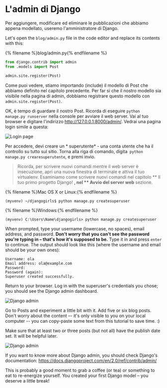# L'admin di Django

Per aggiungere, modificare ed eliminare le pubblicazioni che abbiamo appena modellato, useremo l'amministratore di Django.

Let's open the `blog/admin.py` file in the code editor and replace its contents with this:

{% filename %}blog/admin.py{% endfilename %}

```python
from django.contrib import admin
from .models import Post

admin.site.register(Post)
```

Come puoi vedere, stiamo importando (include) il modello di Post che abbiamo definito nel capitolo precedente. Per far si che il nostro modello sia visibile nella pagina di admin, dobbiamo registrare questo modello con `admin.site.register(Post)`.

OK, è tempo di guardare il nostro Post. Ricorda di eseguire `python manage.py runserver` nella console per avviare il web server. Vai al tuo browser e digitare l'indirizzo http://127.0.0.1:8000/admin/. Vedrai una pagina login simile a questa:

![Login page](images/login_page2.png)

Per accedere, devi creare un * superutente* - una conta utente che ha il controllo su tutto sul sitio. Torna alla riga di comando, digita` python manage.py crearesuperutente`, e premi invio.

> Ricorda, per scrivere nuovi comandi mentre il web server è insecuzione, apri una nuova finestra di terminale e attiva il tuo virtualenv. Esaminiamo come scrivere nuovi comandi nel capitolo ** Il tuo primo progetto Django! **, nel ** Avvio del server web** sezione.

{% filename %}Mac OS X or Linux:{% endfilename %}

    (myvenv) ~/djangogirls$ python manage.py createsuperuser
    

{% filename %}Windows:{% endfilename %}

    (myvenv) C:\Users\Name\djangogirls> python manage.py createsuperuser
    

When prompted, type your username (lowercase, no spaces), email address, and password. **Don't worry that you can't see the password you're typing in – that's how it's supposed to be.** Type it in and press `enter` to continue. The output should look like this (where the username and email should be your own ones):

    Username: ola
    Email address: ola@example.com
    Password:
    Password (again):
    Superuser created successfully.
    

Return to your browser. Log in with the superuser's credentials you chose; you should see the Django admin dashboard.

![Django admin](images/django_admin3.png)

Go to Posts and experiment a little bit with it. Add five or six blog posts. Don't worry about the content –- it's only visible to you on your local computer -- you can copy-paste some text from this tutorial to save time. :)

Make sure that at least two or three posts (but not all) have the publish date set. It will be helpful later.

![Django admin](images/edit_post3.png)

If you want to know more about Django admin, you should check Django's documentation: https://docs.djangoproject.com/en/2.0/ref/contrib/admin/

This is probably a good moment to grab a coffee (or tea) or something to eat to re-energize yourself. You created your first Django model – you deserve a little break!